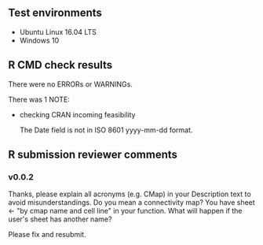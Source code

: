 ## Test environments
* Ubuntu Linux 16.04 LTS
* Windows 10

## R CMD check results
There were no ERRORs or WARNINGs. 

There was 1 NOTE:

* checking CRAN incoming feasibility

  The Date field is not in ISO 8601 yyyy-mm-dd format.

## R submission reviewer comments

### v0.0.2

Thanks, please explain all acronyms (e.g. CMap) in your Description text to avoid misunderstandings. Do you mean a connectivity map?
You have
sheet <- "by cmap name and cell line"
in your function.
What will happen if the user's sheet has another name?

Please fix and resubmit. 

